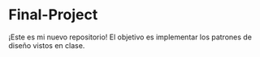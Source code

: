 # Final-Project
¡Este es mi nuevo repositorio! El objetivo es implementar los patrones de diseño vistos en clase.
